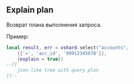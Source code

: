 ## Explain plan
Возврат плана выполнения запроса.

Пример:
```lua
local result, err = vshard.select("accounts",
    {{'=', 'acc_id', '99912345678'}},
    {explain = true}) 
--[[
    json-like tree with query plan
]]--
```